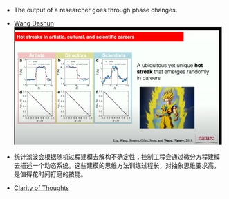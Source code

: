 - The output of a researcher goes through phase changes. 
- [Wang Dashun](https://www.youtube.com/watch?v=r1IpNuoB5GQ)
![1](phase.png)

- 统计滤波会根据随机过程建模去解构不确定性；控制工程会通过微分方程建模去描述一个动态系统。这些建模的思维方法训练过程长，对抽象思维要求高，是值得花时间打磨的技能。
- [Clarity of Thoughts](https://youtube.com/clip/Ugkx55r4O5-H9VYE7nKBHkkw2rl17WcwXaKd)